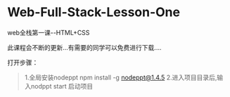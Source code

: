 # Web-Full-Stack-Lesson-One
web全栈第一课--HTML+CSS


此课程会不断的更新...有需要的同学可以免费进行下载....

打开步骤：

> 1.全局安装nodeppt npm install -g nodeppt@1.4.5
> 2.进入项目目录后,输入nodppt start 启动项目
